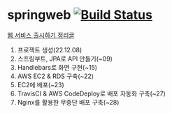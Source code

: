 # springweb [![Build Status](https://app.travis-ci.com/kimgun95/springweb.svg?branch=master)](https://app.travis-ci.com/kimgun95/springweb)

[웹 서비스 출시하기 정리글](https://obtainable-poppyseed-72e.notion.site/e4dff969a71e41b0a3a7f3952f0da8c5)
1. 프로젝트 생성(22.12.08)
2. 스프링부트, JPA로 API 만들기(~09)
3. Handlebars로 화면 구현(~15)
4. AWS EC2 & RDS 구축(~22)
5. EC2에 배포(~23)
6. TravisCI & AWS CodeDeploy로 배포 자동화 구축(~27)
7. Nginx를 활용한 무중단 배포 구축(~28)
